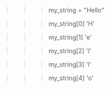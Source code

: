 >>> my_string = "Hello"

>>> my_string[0]
'H'

>>> my_string[1]
'e'

>>> my_string[2]
'l'

>>> my_string[3]
'l'

>>> my_string[4]
'o'
